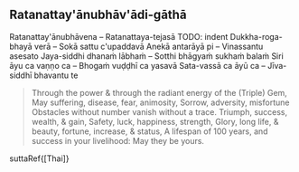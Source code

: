 ## Ratanattay'ānubhāv'ādi-gāthā<a id="ratanattayanubhavadi-gatha"></a>

Ratanattay'ānubhāvena – Ratanattaya-tejasā
TODO: indent Dukkha-roga-bhayā verā – Sokā sattu c'upaddavā
Anekā antarāyā pi – Vinassantu asesato
Jaya-siddhi dhanaṁ lābhaṁ – Sotthi bhāgyaṁ sukhaṁ balaṁ
Siri āyu ca vaṇṇo ca – Bhogaṁ vuḍḍhī ca yasavā
Sata-vassā ca āyū ca – Jīva-siddhī bhavantu te

<div class="english">

> Through the power & through the radiant energy of the (Triple) Gem,
> May suffering, disease, fear, animosity,
> Sorrow, adversity, misfortune
> Obstacles without number vanish without a trace.
> Triumph, success, wealth, & gain,
> Safety, luck, happiness, strength,
> Glory, long life, & beauty, fortune, increase, & status,
> A lifespan of 100 years, and success in your livelihood:
> May they be yours.

</div>

suttaRef{[Thai]}
